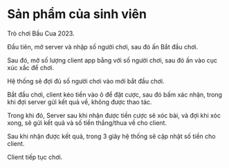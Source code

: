 # Sản phẩm của sinh viên

Trò chơi Bầu Cua 2023.

Đầu tiên, mở server và nhập số người chơi, sau đó ấn Bắt đầu chơi.

Sau đó, mở số lượng client app bằng với số người chơi, sau đó ấn vào cục xúc xắc để chơi.

Hệ thống sẽ đợi đủ số người chơi vào mới bắt đầu chơi.

Bắt đầu chơi, client kéo tiền vào ô để đặt cược, sau đó bấm xác nhận, trong khi đợi server gửi kết quả về, không được thao tác.

Trong khi đó, Server sau khi nhận được tiền cược sẽ xóc bài, và đợi khi xóc xong, sẽ gửi kết quả và số tiền thắng/thua về cho client.

Sau khi nhận được kết quả, trong 3 giây hệ thống sẽ cập nhật số tiền cho client.

Client tiếp tục chơi.
